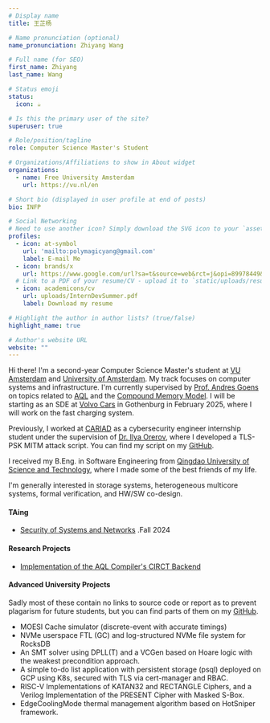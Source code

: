 ```yaml
---
# Display name
title: 王芷杨

# Name pronunciation (optional)
name_pronunciation: Zhiyang Wang

# Full name (for SEO)
first_name: Zhiyang
last_name: Wang

# Status emoji
status:
  icon: ☕️

# Is this the primary user of the site?
superuser: true

# Role/position/tagline
role: Computer Science Master's Student

# Organizations/Affiliations to show in About widget
organizations:
  - name: Free University Amsterdam
    url: https://vu.nl/en

# Short bio (displayed in user profile at end of posts)
bio: INFP

# Social Networking
# Need to use another icon? Simply download the SVG icon to your `assets/media/icons/` folder.
profiles:
  - icon: at-symbol
    url: 'mailto:polymagicyang@gmail.com'
    label: E-mail Me
  - icon: brands/x
    url: https://www.google.com/url?sa=t&source=web&rct=j&opi=89978449&url=https://twitter.com/polymagicyoung&ved=2ahUKEwistJTaj_2IAxUA2AIHHYpYOlgQFnoECB8QAQ&usg=AOvVaw1Ako-AD--qAfqQCeaqT9KV
  # Link to a PDF of your resume/CV - upload it to `static/uploads/resume.pdf`
  - icon: academicons/cv
    url: uploads/InternDevSummer.pdf
    label: Download my resume

# Highlight the author in author lists? (true/false)
highlight_name: true

# Author's website URL
website: ""
---
```


Hi there! I'm a second-year Computer Science Master's student at [VU Amsterdam](https://vu.nl/nl) and [University of Amsterdam](https://www.uva.nl/en). My track focuses on computer systems and infrastructure. I'm currently supervised by [Prof. Andres Goens](https://goens.org/) on topics related to [AQL](https://goens.org/publications/zhang-pact-24/PACT24.pdf) and the [Compound Memory Model](https://goens.org/publications/goens-pldi-23/). I will be starting as an SDE at [Volvo Cars](https://www.volvocars.com/en/) in Gothenburg in February 2025, where I will work on the fast charging system. 

Previously, I worked at [CARIAD](https://cariad.technology/) as a cybersecurity engineer internship student under the supervision of [Dr. Ilya Orerov](https://www.crypto.ruhr-uni-bochum.de/staff/ozerov.html.en), where I developed a TLS-PSK MITM attack script. You can find my script on my [GitHub](https://github.com/YangWiz). 

I received my B.Eng. in Software Engineering from [Qingdao University of Science and Technology](https://en.qust.edu.cn/), where I made some of the best friends of my life.

I'm generally interested in storage systems, heterogeneous multicore systems, formal verification, and HW/SW co-design.

#### TAing
- [Security of Systems and Networks](https://www.os3.nl/start) .Fall 2024

#### Research Projects
- [Implementation of the AQL Compiler's CIRCT Backend](https://github.com/YangWiz/aql-circt)

#### Advanced University Projects

Sadly most of these contain no links to source code or report as to prevent plagarism for future students, but you can find parts of them on my [GitHub](https://github.com/YangWiz).

- MOESI Cache simulator (discrete-event with accurate timings)
- NVMe userspace FTL (GC) and log-structured NVMe file system for RocksDB
- An SMT solver using DPLL(T) and a VCGen based on Hoare logic with the weakest precondition approach.
- A simple to-do list application with persistent storage (psql) deployed on GCP using K8s, secured with TLS via cert-manager and RBAC. 
- RISC-V Implementations of KATAN32 and RECTANGLE Ciphers, and a Verilog Implementation of the PRESENT Cipher with Masked S-Box.
- EdgeCoolingMode thermal management algorithm based on HotSniper framework.
